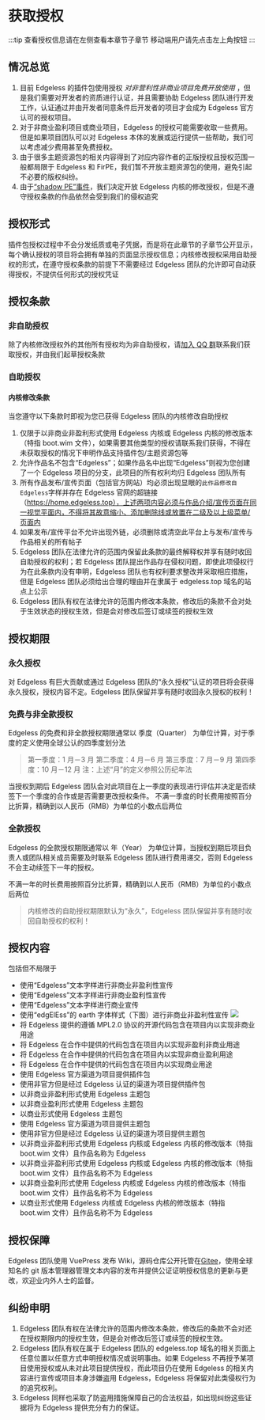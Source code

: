 # 获取授权

:::tip 查看授权信息请在左侧查看本章节子章节
移动端用户请先点击左上角按钮
:::

## 情况总览

1. 目前 Edgeless 的插件包使用授权 _对非营利性非商业项目免费开放使用_ ，但是我们需要对开发者的资质进行认证，并且需要协助 Edgeless 团队进行开发工作，认证通过并由开发者同意条件后开发者的项目才会成为 Edgeless 官方认可的授权项目。
2. 对于非商业盈利项目或商业项目，Edgeless 的授权可能需要收取一些费用。但是如果项目团队可以对 Edgeless 本体的发展或运行提供一些帮助，我们可以考虑减少费用甚至免费授权。
3. 由于很多主题资源包的相关内容得到了对应内容作者的正版授权且授权范围一般都局限于 Edgeless 和 FirPE，我们暂不开放主题资源包的使用，避免引起不必要的版权纠纷。
4. 由于[“shadow PE”事件](blacklist.md)，我们决定开放 Edgeless 内核的修改授权，但是不遵守授权条款的作品依然会受到我们的侵权追究
   <br/>

## 授权形式

插件包授权过程中不会分发纸质或电子凭据，而是将在此章节的子章节公开显示，每个确认授权的项目将会拥有单独的页面显示授权信息；内核修改授权采用自助授权的形式，在遵守授权条款的前提下不需要经过 Edgeless 团队的允许即可自动获得授权，不提供任何形式的授权凭证

## 授权条款

### 非自助授权

除了内核修改授权外的其他所有授权均为非自助授权，请[加入 QQ 群](https://home.edgeless.top/jump/qqg.html)联系我们获取授权，并由我们起草授权条款

### 自助授权

#### 内核修改条款

当您遵守以下条款时即视为您已获得 Edgeless 团队的内核修改自助授权

1. 仅限于以非商业非盈利形式使用 Edgeless 内核或 Edgeless 内核的修改版本（特指 boot.wim 文件），如果需要其他类型的授权请联系我们获得，不得在未获取授权的情况下申明作品支持插件包/主题资源包等
2. 允许作品名不包含“Edgeless”；如果作品名中出现“Edgeless”则视为您创建了一个 Edgeless 项目的分支，此项目的所有权利均归 Edgeless 团队所有
3. 所有作品发布/宣传页面（包括官方网站）均必须出现显眼的`此作品修改自Edgeless`字样并存在 Edgeless 官网的超链接（https://home.edgeless.top），上述两项内容必须与作品介绍/宣传页面在同一视觉平面内，不得将其故意缩小、添加删除线或放置在二级及以上级菜单/页面内
4. 如果发布/宣传平台不允许出现外链，必须删除或清空此平台上与发布/宣传与作品相关的所有帖子
5. Edgeless 团队在法律允许的范围内保留此条款的最终解释权并享有随时收回自助授权的权利；若 Edgeless 团队提出作品存在侵权问题，即使此项侵权行为在此条款内没有申明，Edgeless 团队也有权利要求整改并采取相应措施，但是 Edgeless 团队必须给出合理的理由并在隶属于 edgeless.top 域名的站点上公示
6. Edgeless 团队有权在法律允许的范围内修改本条款，修改后的条款不会对处于生效状态的授权生效，但是会对修改后签订或续签的授权生效

## 授权期限

### 永久授权

对 Edgeless 有巨大贡献或通过 Edgeless 团队的“永久授权”认证的项目将会获得永久授权，授权内容不定。Edgeless 团队保留并享有随时收回永久授权的权利！

### 免费与非全款授权

Edgeless 的免费和非全款授权期限通常以 季度（Quarter） 为单位计算，对于季度的定义使用全球公认的四季度划分法

> 第一季度：1 月－3 月
> 第二季度：4 月－6 月
> 第三季度：7 月－9 月
> 第四季度：10 月－12 月
> 注：上述“月”的定义参照公历纪年法

当授权到期后 Edgeless 团队会对此项目在上一季度的表现进行评估并决定是否续签下一个季度的合作或是否需要更改授权条件。
不满一季度的时长费用按照百分比折算，精确到以人民币（RMB）为单位的小数点后两位

### 全款授权

Edgeless 的全款授权期限通常以 年（Year） 为单位计算，当授权到期后项目负责人或团队相关成员需要及时联系 Edgeless 团队进行费用递交，否则 Edgeless 不会主动续签下一年的授权。

不满一年的时长费用按照百分比折算，精确到以人民币（RMB）为单位的小数点后两位

> 内核修改的自助授权期限默认为“永久”，Edgeless 团队保留并享有随时收回自助授权的权利！

## 授权内容

包括但不局限于

- 使用“Edgeless”文本字样进行非商业非盈利性宣传
- 使用“Edgeless”文本字样进行非商业盈利性宣传
- 使用“Edgeless”文本字样进行商业宣传
- 使用“edgElEss”的 earth 字体样式（下图）进行非商业非盈利性宣传
  ![](https://pineapple.edgeless.top/picbed/wiki/images/logo.png)
- 将 Edgeless 提供的遵循 MPL2.0 协议的开源代码包含在项目内以实现非商业用途
- 将 Edgeless 在合作中提供的代码包含在项目内以实现非盈利非商业用途
- 将 Edgeless 在合作中提供的代码包含在项目内以实现非商业盈利用途
- 将 Edgeless 在合作中提供的代码包含在项目内以实现商业用途
- 使用 Edgeless 官方渠道为项目提供插件包
- 使用非官方但是经过 Edgeless 认证的渠道为项目提供插件包
- 以非商业非盈利形式使用 Edgeless 主题包
- 以非商业盈利形式使用 Edgeless 主题包
- 以商业形式使用 Edgeless 主题包
- 使用 Edgeless 官方渠道为项目提供主题包
- 使用非官方但是经过 Edgeless 认证的渠道为项目提供主题包
- 以非商业非盈利形式使用 Edgeless 内核或 Edgeless 内核的修改版本（特指 boot.wim 文件）且作品名称为 Edgeless
- 以非商业非盈利形式使用 Edgeless 内核或 Edgeless 内核的修改版本（特指 boot.wim 文件）且作品名称不为 Edgeless
- 以非商业盈利形式使用 Edgeless 内核或 Edgeless 内核的修改版本（特指 boot.wim 文件）且作品名称不为 Edgeless
- 以商业形式使用 Edgeless 内核或 Edgeless 内核的修改版本（特指 boot.wim 文件）且作品名称不为 Edgeless

## 授权保障

Edgeless 团队使用 VuePress 发布 Wiki，源码仓库公开托管在[Gitee](https://www.gitee.com)，使用全球知名的 git 版本管理器管理文本内容的发布并提供公证证明授权信息的更新与更改，欢迎业内外人士的监督。

## 纠纷申明

1. Edgeless 团队有权在法律允许的范围内修改本条款，修改后的条款不会对还在授权期限内的授权生效，但是会对修改后签订或续签的授权生效。
2. Edgeless 团队有权在属于 Edgeless 团队的 edgeless.top 域名的相关页面上任意位置以任意方式申明授权情况或说明事由。如果 Edgeless 不再授予某项目使用授权或从未对此项目提供授权，而此项目仍在使用 Edgeless 的相关内容进行宣传或项目本身涉嫌盗用 Edgeless，Edgeless 将保留对此类侵权行为的追究权利。
3. Edgeless 同样也采取了防盗用措施保障自己的合法权益，如出现纠纷这些证据将为 Edgeless 提供充分有力的保证。
